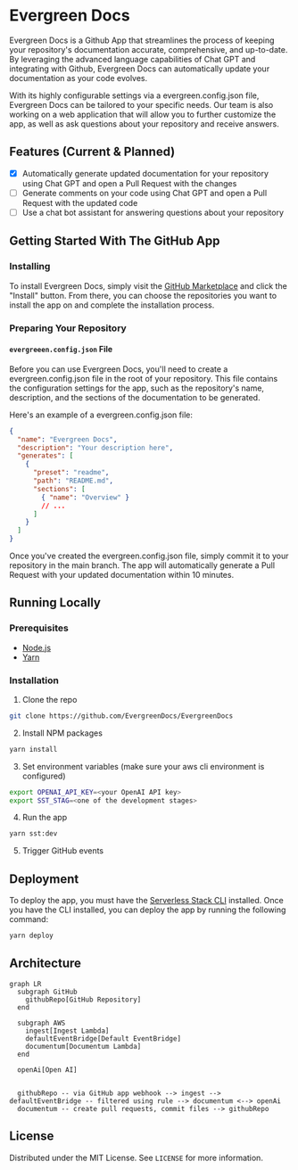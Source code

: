 # Evergreen Docs

Evergreen Docs is a Github App that streamlines the process of keeping your repository's documentation accurate, comprehensive, and up-to-date. By leveraging the advanced language capabilities of Chat GPT and integrating with Github, Evergreen Docs can automatically update your documentation as your code evolves.

With its highly configurable settings via a evergreen.config.json file, Evergreen Docs can be tailored to your specific needs. Our team is also working on a web application that will allow you to further customize the app, as well as ask questions about your repository and receive answers.

## Features (Current & Planned)

- [x] Automatically generate updated documentation for your repository using Chat GPT and open a Pull Request with the changes
- [ ] Generate comments on your code using Chat GPT and open a Pull Request with the updated code
- [ ] Use a chat bot assistant for answering questions about your repository

## Getting Started With The GitHub App

### Installing

To install Evergreen Docs, simply visit the [GitHub Marketplace](https://github.com/apps/evergreen-docs) and click the "Install" button. From there, you can choose the repositories you want to install the app on and complete the installation process.

### Preparing Your Repository

#### `evergreeen.config.json` File

Before you can use Evergreen Docs, you'll need to create a evergreen.config.json file in the root of your repository. This file contains the configuration settings for the app, such as the repository's name, description, and the sections of the documentation to be generated.

Here's an example of a evergreen.config.json file:

```json
{
  "name": "Evergreen Docs",
  "description": "Your description here",
  "generates": [
    {
      "preset": "readme",
      "path": "README.md",
      "sections": [
        { "name": "Overview" }
        // ...
      ]
    }
  ]
}
```

Once you've created the evergreen.config.json file, simply commit it to your repository in the main branch. The app will automatically generate a Pull Request with your updated documentation within 10 minutes.

## Running Locally

### Prerequisites

- [Node.js](https://nodejs.org/en/)
- [Yarn](https://yarnpkg.com/)

### Installation

1. Clone the repo

```sh
git clone https://github.com/EvergreenDocs/EvergreenDocs
```

2. Install NPM packages

```sh
yarn install
```

3. Set environment variables (make sure your aws cli environment is configured)

```sh
export OPENAI_API_KEY=<your OpenAI API key>
export SST_STAG=<one of the development stages>
```

4. Run the app

```sh
yarn sst:dev
```

5. Trigger GitHub events

## Deployment

To deploy the app, you must have the [Serverless Stack CLI](https://serverless-stack.com/) installed. Once you have the CLI installed, you can deploy the app by running the following command:

```sh
yarn deploy
```

## Architecture

```mermaid
graph LR
  subgraph GitHub
    githubRepo[GitHub Repository]
  end

  subgraph AWS
    ingest[Ingest Lambda]
    defaultEventBridge[Default EventBridge]
    documentum[Documentum Lambda]
  end

  openAi[Open AI]


  githubRepo -- via GitHub app webhook --> ingest --> defaultEventBridge -- filtered using rule --> documentum <--> openAi
  documentum -- create pull requests, commit files --> githubRepo
```

## License

Distributed under the MIT License. See `LICENSE` for more information.
